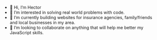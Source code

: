 - 👋 Hi, I’m Hector
- 👀 I’m interested in solving real world problems with code.
- 🌱 I’m currently building websites for insurance agencies, family/friends and local businesses in my area.
- 💞️ I’m looking to collaborate on anything that will help me better my JavaScript skills.

<!---
hsantos4/hsantos4 is a ✨ special ✨ repository because its `README.md` (this file) appears on your GitHub profile.
You can click the Preview link to take a look at your changes.
--->
